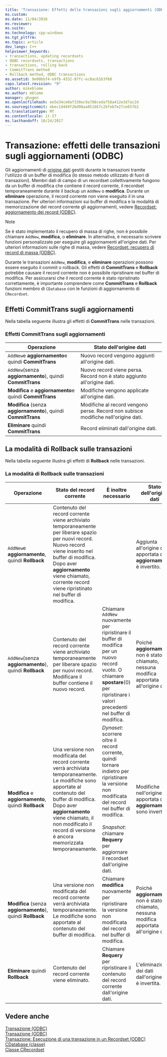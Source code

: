```yaml
---
title: 'Transazione: Effetti delle transazioni sugli aggiornamenti (ODBC) | Documenti Microsoft'
ms.custom: 
ms.date: 11/04/2016
ms.reviewer: 
ms.suite: 
ms.technology: cpp-windows
ms.tgt_pltfrm: 
ms.topic: article
dev_langs: C++
helpviewer_keywords:
- transactions, updating recordsets
- ODBC recordsets, transactions
- transactions, rolling back
- CommitTrans method
- Rollback method, ODBC transactions
ms.assetid: 9e00bbf4-e9fb-4332-87fc-ec8ac61b3f68
caps.latest.revision: "9"
author: mikeblome
ms.author: mblome
manager: ghogen
ms.openlocfilehash: ee5e34ce0af330ec9a788ceda758a412e3d7ac2d
ms.sourcegitcommit: ebec1d449f2bd98aa851667c2bfeb7e27ce657b2
ms.translationtype: MT
ms.contentlocale: it-IT
ms.lasthandoff: 10/24/2017
---
```

# <a name="transaction-how-transactions-affect-updates-odbc"></a>Transazione: effetti delle transazioni sugli aggiornamenti (ODBC)
Gli aggiornamenti di [origine dati](../../data/odbc/data-source-odbc.md) gestiti durante le transazioni tramite l'utilizzo di un buffer di modifica (lo stesso metodo utilizzato di fuori di transazioni). Membri dati di campo di un recordset collettivamente fungono da un buffer di modifica che contiene il record corrente, il recordset temporaneamente durante il backup un `AddNew` o **modifica**. Durante un **eliminare** operazione, il record corrente non viene eseguito il in una transazione. Per ulteriori informazioni sui buffer di modifica e la modalità di memorizzazione del record corrente gli aggiornamenti, vedere [Recordset: aggiornamento dei record (ODBC)](../../data/odbc/recordset-how-recordsets-update-records-odbc.md).  
  
> [!NOTE]
>  Se è stato implementato il recupero di massa di righe, non è possibile chiamare `AddNew`, **modifica**, o **eliminare**. In alternativa, è necessario scrivere funzioni personalizzate per eseguire gli aggiornamenti all'origine dati. Per ulteriori informazioni sulle righe di massa, vedere [Recordset: recupero di record di massa (ODBC)](../../data/odbc/recordset-fetching-records-in-bulk-odbc.md).  
  
 Durante le transazioni `AddNew`, **modifica**, e **eliminare** operazioni possono essere eseguito il commit o rollback. Gli effetti di **CommitTrans** e **Rollback** potrebbe causare il record corrente non è possibile ripristinare nel buffer di modifica. Per assicurarsi che il record corrente è stato ripristinato correttamente, è importante comprendere come **CommitTrans** e **Rollback** funzioni membro di `CDatabase` con le funzioni di aggiornamento di `CRecordset`.  
  
##  <a name="_core_how_committrans_affects_updates"></a>Effetti CommitTrans sugli aggiornamenti  
 Nella tabella seguente illustra gli effetti di **CommitTrans** nelle transazioni.  
  
### <a name="how-committrans-affects-updates"></a>Effetti CommitTrans sugli aggiornamenti  
  
|Operazione|Stato dell'origine dati|  
|---------------|---------------------------|  
|`AddNew`e **aggiornamento**e quindi **CommitTrans**|Nuovo record vengono aggiunti all'origine dati.|  
|`AddNew`(senza **aggiornamento**), quindi **CommitTrans**|Nuovo record viene persa. Record non è stato aggiunto all'origine dati.|  
|**Modifica** e **aggiornamento**e quindi **CommitTrans**|Modifiche vengono applicate all'origine dati.|  
|**Modifica** (senza **aggiornamento**), quindi **CommitTrans**|Modifiche al record vengono perse. Record non subisce modifiche nell'origine dati.|  
|**Eliminare** quindi **CommitTrans**|Record eliminati dall'origine dati.|  
  
##  <a name="_core_how_rollback_affects_updates"></a>La modalità di Rollback sulle transazioni  
 Nella tabella seguente illustra gli effetti di **Rollback** nelle transazioni.  
  
### <a name="how-rollback-affects-transactions"></a>La modalità di Rollback sulle transazioni  
  
|Operazione|Stato del record corrente|È inoltre necessario|Stato dell'origine dati|  
|---------------|------------------------------|-------------------|---------------------------|  
|`AddNew`e **aggiornamento**, quindi **Rollback**|Contenuto del record corrente viene archiviato temporaneamente per liberare spazio per nuovi record. Nuovo record viene inserito nel buffer di modifica. Dopo aver **aggiornamento** viene chiamato, corrente record viene ripristinato nel buffer di modifica.||Aggiunta all'origine dati apportata da **aggiornamento** è invertito.|  
|`AddNew`(senza **aggiornamento**), quindi **Rollback**|Contenuto del record corrente viene archiviato temporaneamente per liberare spazio per nuovi record. Modificare il buffer contiene il nuovo record.|Chiamare `AddNew` nuovamente per ripristinare il buffer di modifica per un nuovo record vuoto. O chiamare **spostare**(0) per ripristinare i valori precedenti nel buffer di modifica.|Poiché **aggiornamento** non è stato chiamato, nessuna modifica apportata all'origine dati.|  
|**Modifica** e **aggiornamento**, quindi **Rollback**|Una versione non modificata del record corrente verrà archiviata temporaneamente. Le modifiche sono apportate al contenuto del buffer di modifica. Dopo aver **aggiornamento** viene chiamato, il non modificato il record di versione è ancora memorizzata temporaneamente.|*Dynaset*: scorrere oltre il record corrente, quindi tornare indietro per ripristinare la versione non modificata del record nel buffer di modifica.<br /><br /> *Snapshot*: chiamare **Requery** per aggiornare il recordset dall'origine dati.|Modifiche nell'origine dati apportata da **aggiornamento** sono invertiti.|  
|**Modifica** (senza **aggiornamento**), quindi **Rollback**|Una versione non modificata del record corrente verrà archiviata temporaneamente. Le modifiche sono apportate al contenuto del buffer di modifica.|Chiamare **modifica** nuovamente per ripristinare la versione non modificata del record nel buffer di modifica.|Poiché **aggiornamento** non è stato chiamato, nessuna modifica apportata all'origine dati.|  
|**Eliminare** quindi **Rollback**|Contenuto del record corrente viene eliminato.|Chiamare **Requery** per ripristinare il contenuto del record corrente dall'origine dati.|L'eliminazione dei dati dall'origine dati è invertita.|  
  
## <a name="see-also"></a>Vedere anche  
 [Transazione (ODBC)](../../data/odbc/transaction-odbc.md)   
 [Transazione (ODBC)](../../data/odbc/transaction-odbc.md)   
 [Transazione: Esecuzione di una transazione in un Recordset (ODBC)](../../data/odbc/transaction-performing-a-transaction-in-a-recordset-odbc.md)   
 [CDatabase (classe)](../../mfc/reference/cdatabase-class.md)   
 [Classe CRecordset](../../mfc/reference/crecordset-class.md)